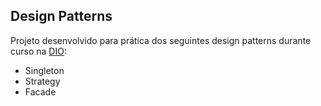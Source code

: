 ## Design Patterns

Projeto desenvolvido para prática dos seguintes design patterns durante curso na [DIO](https://www.dio.me/):

- Singleton
- Strategy
- Facade
